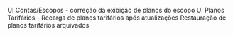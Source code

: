UI Contas/Escopos - correção da exibição de planos do escopo
UI Planos Tarifários - Recarga de planos tarifários após atualizações
Restauração de planos tarifários arquivados

